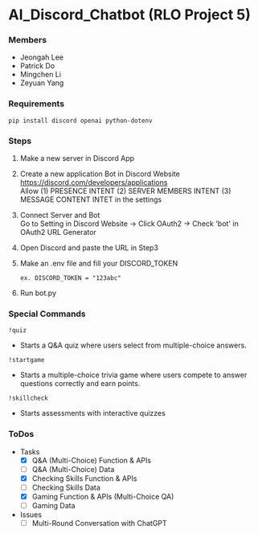 # AI_Discord_Chatbot (RLO Project 5)

### Members
- Jeongah Lee
- Patrick Do
- Mingchen Li
- Zeyuan Yang

### Requirements
```
pip install discord openai python-dotenv 
```

### Steps
1. Make a new server in Discord App

2. Create a new application Bot in Discord Website
https://discord.com/developers/applications <br> Allow (1) PRESENCE INTENT (2) SERVER MEMBERS INTENT (3) MESSAGE CONTENT INTET in the settings

3. Connect Server and Bot<br>
Go to Setting in Discord Website -> Click OAuth2 -> Check 'bot' in OAuth2 URL Generator

4. Open Discord and paste the URL in Step3
5. Make an .env file and fill your DISCORD_TOKEN
    ```
    ex. DISCORD_TOKEN = "123abc"
    ```
6. Run bot.py

### Special Commands
```
!quiz
```
- Starts a Q&A quiz where users select from multiple-choice answers.

```
!startgame
```
- Starts a multiple-choice trivia game where users compete to answer questions correctly and earn points.

```
!skillcheck
```
- Starts assessments with interactive quizzes

### ToDos

- Tasks
  - [x] Q&A (Multi-Choice) Function & APIs
  - [ ] Q&A (Multi-Choice) Data
  - [x] Checking Skills Function & APIs
  - [ ] Checking Skills Data
  - [x] Gaming Function & APIs (Multi-Choice QA)
  - [ ] Gaming Data
  
- Issues
  - [ ] Multi-Round Conversation with ChatGPT

